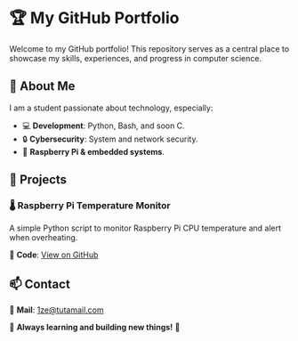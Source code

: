 # 🏆 My GitHub Portfolio  

Welcome to my GitHub portfolio! This repository serves as a central place to showcase my skills, experiences, and progress in computer science.  

## 📌 About Me  
I am a student passionate about technology, especially:  
- 💻 **Development**: Python, Bash, and soon C.  
- 🔒 **Cybersecurity**: System and network security.  
- 📡 **Raspberry Pi & embedded systems**.  

## 📌 Projects  

### 🌡️ Raspberry Pi Temperature Monitor  
A simple Python script to monitor Raspberry Pi CPU temperature and alert when overheating.  

🔗 **Code**: [View on GitHub](projects/pi-temp-monitor/temp_monitor.py)  

## 📫 Contact  
💼 **Mail**: 1ze@tutamail.com

🔹 **Always learning and building new things!** 🚀  

